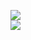 [![](https://img.shields.io/badge/Made%20With-Github%20Spray-lightgrey.svg?style=for-the-badge&logo=github)](https://github.com/Annihil/github-spray#30619)  
[![](https://i.imgur.com/2DrTn0Z.gif)](https://github.com/Annihil/github-spray)